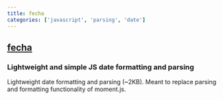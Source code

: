 ```yaml
---
title: fecha
categories: ['javascript', 'parsing', 'date']
---
```

## [fecha](https://github.com/taylorhakes/fecha)

### Lightweight and simple JS date formatting and parsing


Lightweight date formatting and parsing (~2KB). Meant to replace parsing and formatting functionality of moment.js.
